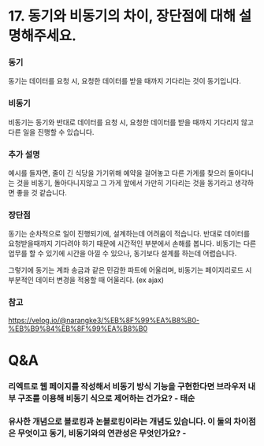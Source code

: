 # 17. 동기와 비동기의 차이, 장단점에 대해 설명해주세요.

### 동기

동기는 데이터를 요청 시, 요청한 데이터를 받을 때까지 기다리는 것이 동기입니다.

### 비동기

비동기는 동기와 반대로 데이터를 요청 시, 요청한 데이터를 받을 때까지 기다리지 않고 다른 일을 진행할 수 있습니다.

### 추가 설명

예시를 들자면, 줄이 긴 식당을 가기위해 예약을 걸어놓고 다른 가게를 찾으러 돌아다니는 것을 비동기, 돌아다니지않고 그 가게 앞에서 가만히 기다리는 것을 동기라고 생각하면 좋을 것 같습니다.

### 장단점

동기는 순차적으로 일이 진행되기에, 설계하는데 어려움이 적습니다. 반대로 데이터를 요청받을때까지 기다려야 하기 때문에 시간적인 부분에서 손해를 봅니다.
비동기는 다른업무를 할 수 있기에 시간을 아낄 수 있으나, 동기보다 설계를 하는데 어렵습니다.

그렇기에 동기는 계좌 송금과 같은 민감한 파트에 어울리며, 비동기는 페이지리로드 시 부분적인 데이터 변경을 적용할 때 어울리다. (ex ajax)

### 참고

https://velog.io/@narangke3/%EB%8F%99%EA%B8%B0-%EB%B9%84%EB%8F%99%EA%B8%B0

# Q&A

### 리엑트로 웹 페이지를 작성해서 비동기 방식 기능을 구현한다면 브라우저 내부 구조를 이용해 비동기 식으로 제어하는 건가요? - 태순

### 유사한 개념으로 블로킹과 논블로킹이라는 개념도 있습니다. 이 둘의 차이점은 무엇이고 동기, 비동기와의 연관성은 무엇인가요? - 
